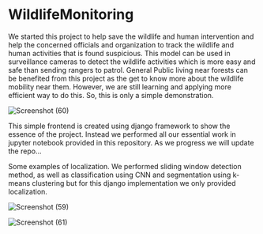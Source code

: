 # WildlifeMonitoring
We started this project to help save the wildlife and human intervention and help the concerned officials and organization to track the wildlife and human activities that is found suspicious. This model can be used in surveillance cameras to detect the wildlife activities which is more easy and safe than sending rangers to patrol. General Public living near forests can be benefited from this project as the get to know more about the wildlife mobility near them. However, we are still learning and applying more efficient way to do this. So, this is only a simple demonstration.

![Screenshot (60)](https://github.com/a-b365/WildlifeMonitoring/assets/63753115/61c8b926-3351-475a-a19a-b82edd33b2dd)

This simple frontend is created using django framework to show the essence of the project. Instead we performed all our essential work in jupyter notebook provided in this repository. As we progress we will update the repo...

Some examples of localization. We performed sliding window detection method, as well as classification using CNN and segmentation using k-means clustering but for this django implementation we only provided localization.

![Screenshot (59)](https://github.com/a-b365/WildlifeMonitoring/assets/63753115/b82c80f8-0e61-4a50-976b-e0f7c2b0691c)

![Screenshot (61)](https://github.com/a-b365/WildlifeMonitoring/assets/63753115/52280628-5595-4a6f-a668-16a465641b72)
